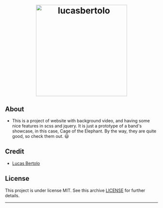 <h1 align="center">
  <br>
  <a href="https://lucasbertolo.github.io/"><img src="https://ik.imagekit.io/2agnc6wu5cbty/lucasbertolo/logo_BD1MfkTiJ.png" alt="lucasbertolo" width="300"></a>
</h1>

## About

- This is a project of website with background video, and having some nice features in scss and jquery. It is just a prototype of a band's showcase, in this case, Cage of the Elephant. By the way, they are quite good, so check them out. 😃

## Credit

- [Lucas Bertolo](https://www.linkedin.com/in/lucasbertolo2/)

## License

This project is under license MIT. See this archive [LICENSE](LICENSE.md) for further details.

---

